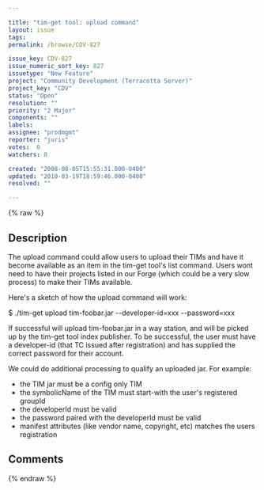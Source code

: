 ```yaml
---

title: "tim-get tool: upload command"
layout: issue
tags: 
permalink: /browse/CDV-827

issue_key: CDV-827
issue_numeric_sort_key: 827
issuetype: "New Feature"
project: "Community Development (Terracotta Server)"
project_key: "CDV"
status: "Open"
resolution: ""
priority: "2 Major"
components: ""
labels: 
assignee: "prodmgmt"
reporter: "juris"
votes:  0
watchers: 0

created: "2008-08-05T15:55:31.000-0400"
updated: "2010-03-19T18:59:46.000-0400"
resolved: ""

---
```




{% raw %}



## Description

<div markdown="1" class="description">

The upload command could allow users to upload their TIMs and have it become available as an item in the tim-get tool's list command.
Users wont need to have their projects listed in our Forge (which could be a very slow process) to make their TIMs available.

Here's a sketch of how the upload command will work:

   $ ./tim-get upload tim-foobar.jar --developer-id=xxx --password=xxx

If successful will upload tim-foobar.jar in a way station, and will be picked up by the tim-get tool index publisher.
To be successful, the user must have a developer-id (that TC issued after registration) and has supplied the correct password for their account.

We could do additional processing to qualify an uploaded jar. For example:
- the TIM jar must be a config only TIM
- the symbolicName of the TIM must start-with the user's registered groupId
- the developerId must be valid
- the password paired with the developerId must be valid
- manifest attributes (like vendor name, copyright, etc) matches the users registration



</div>

## Comments



{% endraw %}
